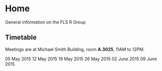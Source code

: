 # Home
General information on the FLS R Group

## Timetable
Meetings are at Michael Smith Building, room **A.3025**, 11AM to 12PM.

05 May 2015
12 May 2015
19 May 2015
26 May 2015
02 June 2015
09 June 2015
